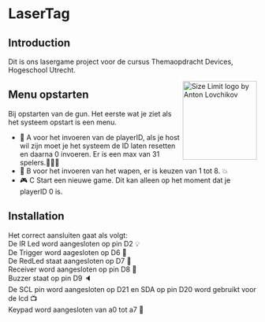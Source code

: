 # LaserTag

## Introduction

 Dit is ons lasergame project voor de cursus Themaopdracht Devices, Hogeschool Utrecht.

<img src="https://www.hu.nl/static/images/share.png"  align="right"
     alt="Size Limit logo by Anton Lovchikov" width="150" height="160">

## Menu opstarten
Bij opstarten van de gun.
Het eerste wat je ziet als het systeem opstart is een menu.
* :runner: A voor het invoeren van de playerID, als je host wil zijn moet je het systeem de ID laten resetten en daarna 0 invoeren.
Er is een max van 31 spelers.👩‍👩‍👧
* 🔫 B voor het invoeren van het wapen, er is keuzen van 1 tot 8. 💥
* 🎮 C Start een nieuwe game. Dit kan alleen op het moment dat je playerID 0 is.

## Installation

 Het correct aansluiten gaat als volgt:<br>
 De IR Led word aangesloten op pin D2 :bulb:<br>
 De Trigger word aagesloten op D6 :radio_button: <br>
 De RedLed staat aangesloten op D7 :red_circle: <br>
 Receiver word aangesloten op pin D8 :satellite: <br>
 Buzzer staat op pin D9 :speaker: <br>
 De SCL pin word aangesloten op D21 en SDA op pin D20 word gebruikt voor de lcd :tv: <br>
 Keypad word aangesloten van a0 tot a7 :musical_keyboard:
